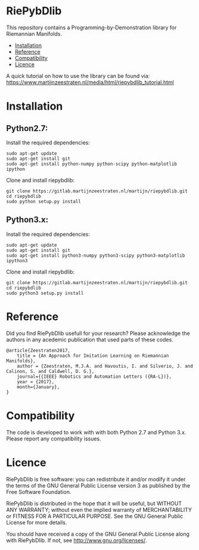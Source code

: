 # RiePybDlib
This repository contains a Programming-by-Demonstration library for Riemannian Manifolds.

- [Installation](#installation)
- [Reference](#reference)
- [Compatibility](#compatibility)
- [Licence](#licence)

A quick tutorial on how to use the library can be found via:
https://www.martijnzeestraten.nl/media/html/riepybdlib_tutorial.html

# Installation

## Python2.7:

Install the required dependencies:
```
sudo apt-get update
sudo apt-get install git
sudo apt-get install python-numpy python-scipy python-matplotlib ipython 
```

Clone and install riepybdlib:
```
git clone https://gitlab.martijnzeestraten.nl/martijn/riepybdlib.git
cd riepybdlib
sudo python setup.py install
```

## Python3.x: 
Install the required dependencies:
```
sudo apt-get update
sudo apt-get install git
sudo apt-get install python3-numpy python3-scipy python3-matplotlib ipython3 
```
Clone and install riepybdlib:
```
git clone https://gitlab.martijnzeestraten.nl/martijn/riepybdlib.git
cd riepybdlib
sudo python3 setup.py install
```

# Reference
Did you find RiePybDlib usefull for your research? Please acknowledge the authors in any acedemic publication that used parts of these codes.

```
@article{Zeestraten2017,
  	title = {An Approach for Imitation Learning on Riemannian Manifolds},
	author = {Zeestraten, M.J.A. and Havoutis, I. and Silverio, J. and Calinon, S. and Caldwell, D. G.},
	journal={{IEEE} Robotics and Automation Letters ({RA-L})},
	year = {2017},
	month={January},
}
```

# Compatibility
The code is developed to work with with both Python 2.7 and Python 3.x. Please report any compatibility issues.

# Licence
RiePybDlib is free software: you can redistribute it and/or modify it under the terms of the GNU General Public License version 3 as published by the Free Software Foundation.

RiePybDlib is distributed in the hope that it will be useful, but WITHOUT ANY WARRANTY; without even the implied warranty of MERCHANTABILITY or FITNESS FOR A PARTICULAR PURPOSE. See the GNU General Public License for more details.

You should have received a copy of the GNU General Public License along with RiePybDlib. If not, see http://www.gnu.org/licenses/.
